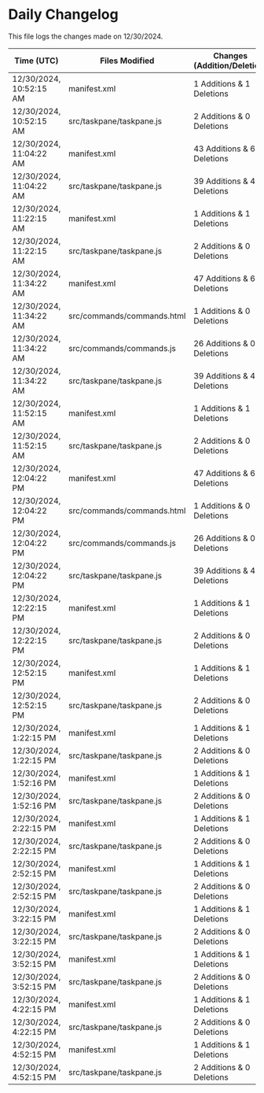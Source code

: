 # Daily Changelog

This file logs the changes made on 12/30/2024.

| Time (UTC)             | Files Modified                    | Changes (Addition/Deletion) |
|------------------------|-----------------------------------|-----------------------------|
| 12/30/2024, 10:52:15 AM | manifest.xml | 1 Additions & 1 Deletions |
| 12/30/2024, 10:52:15 AM | src/taskpane/taskpane.js | 2 Additions & 0 Deletions |
| 12/30/2024, 11:04:22 AM | manifest.xml | 43 Additions & 62 Deletions|
| 12/30/2024, 11:04:22 AM | src/taskpane/taskpane.js | 39 Additions & 41 Deletions|
| 12/30/2024, 11:22:15 AM | manifest.xml | 1 Additions & 1 Deletions|
| 12/30/2024, 11:22:15 AM | src/taskpane/taskpane.js | 2 Additions & 0 Deletions|
| 12/30/2024, 11:34:22 AM | manifest.xml | 47 Additions & 62 Deletions|
| 12/30/2024, 11:34:22 AM | src/commands/commands.html | 1 Additions & 0 Deletions|
| 12/30/2024, 11:34:22 AM | src/commands/commands.js | 26 Additions & 0 Deletions|
| 12/30/2024, 11:34:22 AM | src/taskpane/taskpane.js | 39 Additions & 41 Deletions|
| 12/30/2024, 11:52:15 AM | manifest.xml | 1 Additions & 1 Deletions|
| 12/30/2024, 11:52:15 AM | src/taskpane/taskpane.js | 2 Additions & 0 Deletions|
| 12/30/2024, 12:04:22 PM | manifest.xml | 47 Additions & 62 Deletions|
| 12/30/2024, 12:04:22 PM | src/commands/commands.html | 1 Additions & 0 Deletions|
| 12/30/2024, 12:04:22 PM | src/commands/commands.js | 26 Additions & 0 Deletions|
| 12/30/2024, 12:04:22 PM | src/taskpane/taskpane.js | 39 Additions & 41 Deletions|
| 12/30/2024, 12:22:15 PM | manifest.xml | 1 Additions & 1 Deletions|
| 12/30/2024, 12:22:15 PM | src/taskpane/taskpane.js | 2 Additions & 0 Deletions|
| 12/30/2024, 12:52:15 PM | manifest.xml | 1 Additions & 1 Deletions|
| 12/30/2024, 12:52:15 PM | src/taskpane/taskpane.js | 2 Additions & 0 Deletions|
| 12/30/2024, 1:22:15 PM | manifest.xml | 1 Additions & 1 Deletions|
| 12/30/2024, 1:22:15 PM | src/taskpane/taskpane.js | 2 Additions & 0 Deletions|
| 12/30/2024, 1:52:16 PM | manifest.xml | 1 Additions & 1 Deletions|
| 12/30/2024, 1:52:16 PM | src/taskpane/taskpane.js | 2 Additions & 0 Deletions|
| 12/30/2024, 2:22:15 PM | manifest.xml | 1 Additions & 1 Deletions|
| 12/30/2024, 2:22:15 PM | src/taskpane/taskpane.js | 2 Additions & 0 Deletions|
| 12/30/2024, 2:52:15 PM | manifest.xml | 1 Additions & 1 Deletions|
| 12/30/2024, 2:52:15 PM | src/taskpane/taskpane.js | 2 Additions & 0 Deletions|
| 12/30/2024, 3:22:15 PM | manifest.xml | 1 Additions & 1 Deletions|
| 12/30/2024, 3:22:15 PM | src/taskpane/taskpane.js | 2 Additions & 0 Deletions|
| 12/30/2024, 3:52:15 PM | manifest.xml | 1 Additions & 1 Deletions|
| 12/30/2024, 3:52:15 PM | src/taskpane/taskpane.js | 2 Additions & 0 Deletions|
| 12/30/2024, 4:22:15 PM | manifest.xml | 1 Additions & 1 Deletions|
| 12/30/2024, 4:22:15 PM | src/taskpane/taskpane.js | 2 Additions & 0 Deletions|
| 12/30/2024, 4:52:15 PM | manifest.xml | 1 Additions & 1 Deletions|
| 12/30/2024, 4:52:15 PM | src/taskpane/taskpane.js | 2 Additions & 0 Deletions|
